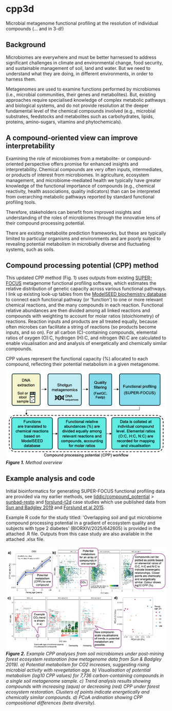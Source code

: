 # cpp3d
Microbial metagenome functional profiling at the resolution of individual compounds (... and in 3-d!)

## Background
Microbiomes are everywhere and must be better harnessed to address significant challenges in climate and environmental change, food security, and sustainable management of soil, land and water. But we need to understand what they are doing, in different environments, in order to harness them.

Metagenomes are used to examine functions performed by microbiomes (i.e., microbial communities, their genes and metabolites). But, existing approaches require specialised knowledge of complex metabolic pathways and biological systems, and do not provide resolution at the deeper fundamental level of the chemical compounds involved (e.g., microbial substrates, feedstocks and metabolites such as carbohydrates, lipids, proteins, amino-sugars, vitamins and phytochemicals).

## A compound-oriented view can improve interpretability
Examining the role of microbiomes from a metabolite- or compound-oriented perspective offers promise for enhanced insights and interpretability. Chemical compounds are very often inputs, intermediates, or products of interest from microbiomes. In agriculture, ecosystem management, and microbiome-mediated health we typically have greater knowledge of the functional importance of compounds (e.g., chemical reactivity, health associations, quality indicators) than can be interpreted from overarching metabolic pathways reported by standard functional profiling tools. 

Therefore, stakeholders can benefit from improved insights and understanding of the roles of microbiomes through the innovative lens of their compound processing potential.

There are existing metabolite prediction frameworks, but these are typically limited to particular organisms and environments and are poorly suited to revealing potential metabolism in microbially diverse and fluctuating systems, such as soils.

## Compound processing potential (CPP) method

This updated CPP method (Fig. 1) uses outputs from existing [SUPER-FOCUS](https://github.com/metageni/SUPER-FOCUS) metagenome functional profiling software, which estimates the relative distribution of genetic capacity across various functional pathways. I link up existing look-up tables from the [ModelSEED biochemistry database](https://github.com/ModelSEED/ModelSEEDDatabase/tree/master/Biochemistry) to connect each functional pathway (or 'function') to one or more relevant chemical reactions, and the many compounds in each reaction. Functional relative abundances are then divided among all linked reactions and compounds with weighting to account for molar ratios (stoichiometry) of reactions.  Reaction inputs and products are all treated equally, because often microbes can facilitate a string of reactions (so products become inputs, and so on). For all carbon (C)-containing compounds, elemental ratios of oxygen (O):C, hydrogen (H):C, and nitrogen (N):C are calculated to enable visualisation and and analysis of energetically and chemically similar compounds. 

CPP values represent the functional capacity (%) allocated to each compound, reflecting their potential metabolism in a given metagenome.

![cpp3d method overview](/ancillary-files/Figure1-CPP-method-update_Soil-or-stool.png)
_**Figure 1.** Method overview_

## Example analysis and code

Initial bioinformatics for generating SUPER-FOCUS functional profiling data are provided via my earlier methods, see [liddic/compound_potential](https://github.com/liddic/compound_potential) > [sunbad-resto](https://github.com/liddic/compound_potential/tree/main/sunbad-resto) and [forslund-t2d](https://github.com/liddic/compound_potential/tree/main/forslund-t2d) case studies which use published data from [Sun and Badgley 2019](https://doi.org/10.1016/j.soilbio.2019.05.004) and [Forslund et al 2015](https://doi.org/10.1038/nature15766).

Example R code for the study titled: 'Overlapping soil and gut microbiome compound processing potential in a gradient of ecosystem quality and subjects with type 2 diabetes' (BIORXIV/2025/642605) is provided in the attached .R file. Outputs from this case study are also available in the attached .xlsx file.

![Example analyses](/ancillary-files/Figure2-Example-analyses.png)
_**Figure 2.** Example CPP analyses from soil microbiomes under post-mining forest ecosystem restoration (raw metagenome data from Sun & Badgley 2019). a) Potential metabolism for CO2 increases, suggesting rising microbial activity with revegetation age. b) Visualisation of potential metabolism (log10 CPP values) for 7,736 carbon-containing compounds in a single soil metagenome sample. c) Trend analysis results showing compounds with increasing (aqua) or decreasing (red) CPP under forest ecosystem restoration. Clusters of points indicate energetically and chemically similar compounds. d) PCoA ordination showing CPP compositional differences (beta diversity)._

